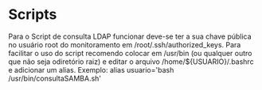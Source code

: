 # Scripts

Para o Script de consulta LDAP funcionar deve-se ter a sua chave pública no usuário root do monitoramento em /root/.ssh/authorized_keys.
Para facilitar o uso do script recomendo colocar em /usr/bin (ou qualquer outro que não seja odiretório raiz) e editar o arquivo /home/${USUARIO}/.bashrc e adicionar um alias. Exemplo: alias usuario='bash /usr/bin/consultaSAMBA.sh'
